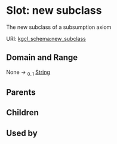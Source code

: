 
# Slot: new subclass


The new subclass of a subsumption axiom

URI: [kgcl_schema:new_subclass](https://w3id.org/kgcl-schema/new_subclass)


## Domain and Range

None &#8594;  <sub>0..1</sub> [String](types/String.md)

## Parents


## Children


## Used by

